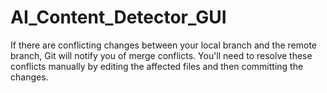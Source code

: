 # AI_Content_Detector_GUI
If there are conflicting changes between your local branch and the remote branch, Git will notify you of merge conflicts. You'll need to resolve these conflicts manually by editing the affected files and then committing the changes.
